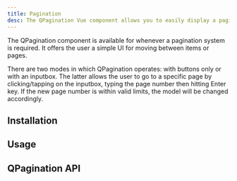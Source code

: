 ```yaml
---
title: Pagination
desc: The QPagination Vue component allows you to easily display a pagination control on a page.
---
```

The QPagination component is available for whenever a pagination system is required. It offers the user a simple UI for moving between items or pages.

There are two modes in which QPagination operates: with buttons only or with an inputbox. The latter allows the user to go to a specific page by clicking/tapping on the inputbox, typing the page number then hitting Enter key. If the new page number is within valid limits, the model will be changed accordingly.

## Installation
<doc-installation components="QPagination" />

## Usage
<doc-example title="Standard" file="QPagination/Standard" />

<doc-example title="With input" file="QPagination/Input" />

<doc-example title="With input color" file="QPagination/InputColor" />

<doc-example title="Maximum pages shown" file="QPagination/MaxPages" />

<doc-example title="Removing ellipses" file="QPagination/Ellipses" />

<doc-example title="With boundary numbers" file="QPagination/BoundaryNumbers" />

<doc-example title="With boundary links" file="QPagination/BoundaryLinks" />

<doc-example title="With direction links" file="QPagination/DirectionLinks" />

<doc-example title="With icon replacement" file="QPagination/Icons" />

## QPagination API
<doc-api file="QPagination" />
